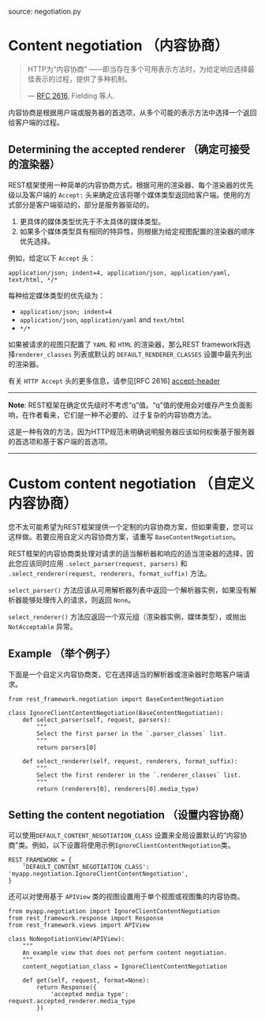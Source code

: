 source: negotiation.py

# Content negotiation （内容协商）

>HTTP为“内容协商” ——即当存在多个可用表示方法时，为给定响应选择最佳表示的过程，提供了多种机制。
>
> &mdash; [RFC 2616][cite], Fielding 等人.

[cite]: http://www.w3.org/Protocols/rfc2616/rfc2616-sec12.html

内容协商是根据用户端或服务器的首选项，从多个可能的表示方法中选择一个返回给客户端的过程。

## Determining the accepted renderer （确定可接受的渲染器）

REST框架使用一种简单的内容协商方式，根据可用的渲染器、每个渲染器的优先级以及客户端的 `Accept:` 头来确定应该将哪个媒体类型返回给客户端。使用的方式部分是客户端驱动的，部分是服务器驱动的。

1. 更具体的媒体类型优先于不太具体的媒体类型。
2. 如果多个媒体类型具有相同的特异性，则根据为给定视图配置的渲染器的顺序优先选择。

例如，给定以下 `Accept` 头：

    application/json; indent=4, application/json, application/yaml, text/html, */*

每种给定媒体类型的优先级为：

* `application/json; indent=4`
* `application/json`, `application/yaml` and `text/html`
* `*/*`

如果被请求的视图只配置了 `YAML` 和 `HTML` 的渲染器，那么REST framework将选择`renderer_classes` 列表或默认的 `DEFAULT_RENDERER_CLASSES` 设置中最先列出的渲染器。

有关 `HTTP Accept` 头的更多信息，请参见[RFC 2616]
[accept-header]

---




**Note**: REST框架在确定优先级时不考虑“q”值。“q”值的使用会对缓存产生负面影响，在作者看来，它们是一种不必要的、过于复杂的内容协商方法。

这是一种有效的方法，因为HTTP规范未明确说明服务器应该如何权衡基于服务器的首选项和基于客户端的首选项。

---

# Custom content negotiation （自定义内容协商）

您不太可能希望为REST框架提供一个定制的内容协商方案，但如果需要，您可以这样做。若要应用自定义内容协商方案，请重写 `BaseContentNegotiation`。

REST框架的内容协商类处理对请求的适当解析器和响应的适当渲染器的选择，因此您应该同时应用 `.select_parser(request, parsers)` 和 `.select_renderer(request, renderers, format_suffix)` 方法。

`select_parser()` 方法应该从可用解析器列表中返回一个解析器实例，如果没有解析器能够处理传入的请求，则返回 `None`。

`select_renderer()` 方法应返回一个双元组（渲染器实例，媒体类型），或抛出 `NotAcceptable` 异常。

## Example （举个例子）

下面是一个自定义内容协商类，它在选择适当的解析器或渲染器时忽略客户端请求。

    from rest_framework.negotiation import BaseContentNegotiation

    class IgnoreClientContentNegotiation(BaseContentNegotiation):
        def select_parser(self, request, parsers):
            """
            Select the first parser in the `.parser_classes` list.
            """
            return parsers[0]

        def select_renderer(self, request, renderers, format_suffix):
            """
            Select the first renderer in the `.renderer_classes` list.
            """
            return (renderers[0], renderers[0].media_type)

## Setting the content negotiation （设置内容协商）

可以使用`DEFAULT_CONTENT_NEGOTIATION_CLASS` 设置来全局设置默认的“内容协商”类。例如，以下设置将使用示例`IgnoreClientContentNegotiation`类。

    REST_FRAMEWORK = {
        'DEFAULT_CONTENT_NEGOTIATION_CLASS': 'myapp.negotiation.IgnoreClientContentNegotiation',
    }

还可以对使用基于 `APIView` 类的视图设置用于单个视图或视图集的内容协商。

	from myapp.negotiation import IgnoreClientContentNegotiation
    from rest_framework.response import Response
    from rest_framework.views import APIView

    class NoNegotiationView(APIView):
        """
        An example view that does not perform content negotiation.
        """
        content_negotiation_class = IgnoreClientContentNegotiation

        def get(self, request, format=None):
            return Response({
                'accepted media type': request.accepted_renderer.media_type
            })

[accept-header]: http://www.w3.org/Protocols/rfc2616/rfc2616-sec14.html
